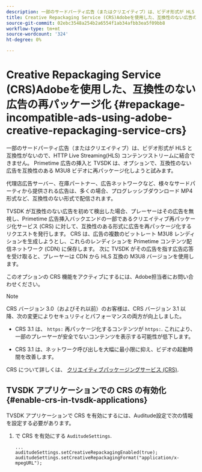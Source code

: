 ```yaml
---
description: 一部のサードパーティ広告（またはクリエイティブ）は、ビデオ形式が HLS と互換性がないので、HTTP Live Streaming(HLS) コンテンツストリームに結合できません。 Primetime 広告の挿入と TVSDK は、オプションで、互換性のない広告を互換性のある M3U8 ビデオに再パッケージ化しようと試みます。
title: Creative Repackaging Service (CRS)Adobeを使用した、互換性のない広告の再パッケージ化
source-git-commit: 02ebc3548a254b2a6554f1ab34afbb3ea5f09bb8
workflow-type: tm+mt
source-wordcount: '324'
ht-degree: 0%

---
```


# Creative Repackaging Service (CRS)Adobeを使用した、互換性のない広告の再パッケージ化 {#repackage-incompatible-ads-using-adobe-creative-repackaging-service-crs}

一部のサードパーティ広告（またはクリエイティブ）は、ビデオ形式が HLS と互換性がないので、HTTP Live Streaming(HLS) コンテンツストリームに結合できません。 Primetime 広告の挿入と TVSDK は、オプションで、互換性のない広告を互換性のある M3U8 ビデオに再パッケージ化しようと試みます。

代理店広告サーバー、在庫パートナー、広告ネットワークなど、様々なサードパーティから提供される広告は、多くの場合、プログレッシブダウンロード MP4 形式など、互換性のない形式で配信されます。

TVSDK が互換性のない広告を初めて検出した場合、プレーヤーはその広告を無視し、Primetime 広告挿入バックエンドの一部であるクリエイティブ再パッケージ化サービス (CRS) に対して、互換性のある形式に広告を再パッケージ化するリクエストを発行します。 CRS は、広告の複数のビットレート M3U8 レンディションを生成しようとし、これらのレンディションを Primetime コンテンツ配信ネットワーク (CDN) に保存します。 次に TVSDK がその広告を指す広告応答を受け取ると、プレーヤーは CDN から HLS 互換の M3U8 バージョンを使用します。

このオプションの CRS 機能をアクティブにするには、Adobe担当者にお問い合わせください。

>[!NOTE]
>
>CRS バージョン 3.0（およびそれ以前）のお客様は、CRS バージョン 3.1 以降、次の変更によりセキュリティとパフォーマンスの両方が向上しました。
>
>* CRS 3.1 は、 `https:` 再パッケージ化するコンテンツが `https:`. これにより、一部のプレーヤーが安全でないコンテンツを表示する可能性が低下します。
>
>* CRS 3.1 は、ネットワーク呼び出しを大幅に最小限に抑え、ビデオの起動時間を改善します。
>

CRS について詳しくは、 [クリエイティブパッケージングサービス (CRS)](https://helpx.adobe.com/content/dam/help/en/primetime/drm/drm_certificate_enrollment.pdf).

## TVSDK アプリケーションでの CRS の有効化{#enable-crs-in-tvsdk-applications}

TVSDK アプリケーションで CRS を有効にするには、Auditude設定で次の情報を設定する必要があります。

1. で CRS を有効にする `AuditudeSettings`.

   ```
   ... 
   auditudeSettings.setCreativeRepackagingEnabled(true); 
   auditudeSettings.setCreativeRepackagingFormat("application/x-mpegURL"); 
   ```
